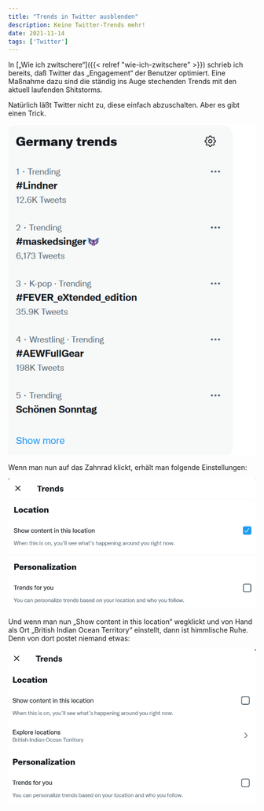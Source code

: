 ```yaml
---
title: "Trends in Twitter ausblenden"
description: Keine Twitter-Trends mehr!
date: 2021-11-14
tags: ['Twitter']
---
```

In [„Wie ich zwitschere“]({{< relref "wie-ich-zwitschere" >}}) schrieb ich bereits, daß Twitter das „Engagement“ der Benutzer optimiert. Eine Maßnahme dazu sind die ständig ins Auge stechenden Trends mit den aktuell laufenden Shitstorms.

Natürlich läßt Twitter nicht zu, diese einfach abzuschalten. Aber es gibt einen Trick.

![Twitter-Trends](twitter_trends.png )

Wenn man nun auf das Zahnrad klickt, erhält man folgende Einstellungen:

![Twitter-Trends](twitter_trends2.png)

Und wenn man nun „Show content in this location“ wegklickt und von Hand als Ort „British Indian Ocean Territory“ einstellt, dann ist himmlische Ruhe. Denn von dort postet niemand etwas:

![Twitter-Trends](twitter_trends3.png)